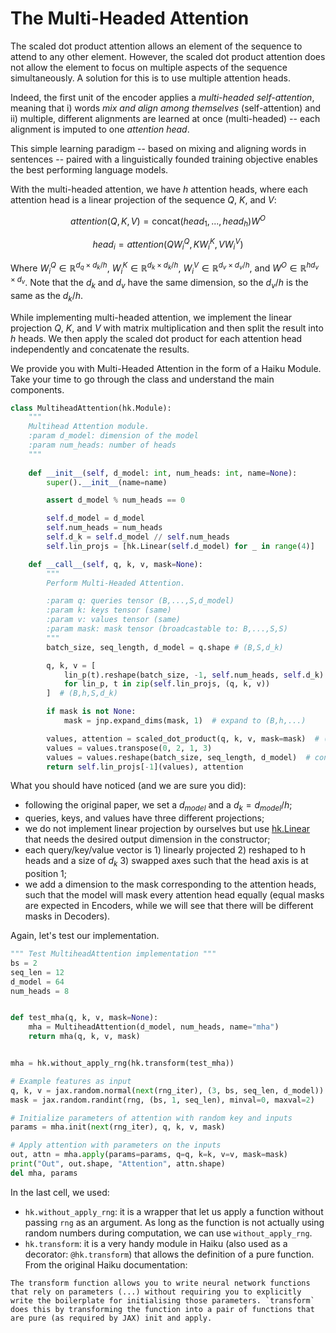 # The Multi-Headed Attention

The scaled dot product attention allows an element of the sequence to attend to any other element. However, the scaled dot product attention does not allow the element to focus on multiple aspects of the sequence simultaneously.
A solution for this is to use multiple attention heads.

Indeed, the first unit of the encoder applies a *multi-headed self-attention*, meaning that i) words *mix and align among themselves* (self-attention) and ii) multiple, different alignments are learned at once (multi-headed) -- each alignment is imputed to one *attention head*.

This simple learning paradigm -- based on mixing and aligning words in sentences -- paired with a linguistically founded training objective enables the best performing language models.

With the multi-headed attention, we have $h$ attention heads, where each attention head is a linear projection of the sequence $Q$, $K$, and $V$:

$$
attention(Q, K, V) = \text{concat}(head_1,...,head_h)W^O
$$

$$
head_i = attention(QW^Q_i, KW^K_i, VW^V_i)
$$

Where $W^Q_i \in \mathbb{R}^{d_q \times d_k/h}$, $W^K_i \in \mathbb{R}^{d_k \times d_k/h}$, $W^V_i \in \mathbb{R}^{d_v \times d_v/h}$, and $W^O \in \mathbb{R}^{hd_v \times d_v}$. Note that the $d_k$ and $d_v$ have the same dimension, so the $d_v/h$ is the same as the $d_k/h$.

While implementing multi-headed attention, we implement the linear projection $Q$, $K$, and $V$ with matrix multiplication and then split the result into $h$ heads. We then apply the scaled dot product for each attention head independently and concatenate the results.

We provide you with Multi-Headed Attention in the form of a Haiku Module. Take your time to go through the class and understand the main components.

```python
class MultiheadAttention(hk.Module):
    """
    Multihead Attention module.
    :param d_model: dimension of the model
    :param num_heads: number of heads
    """
    
    def __init__(self, d_model: int, num_heads: int, name=None):
        super().__init__(name=name)

        assert d_model % num_heads == 0

        self.d_model = d_model
        self.num_heads = num_heads
        self.d_k = self.d_model // self.num_heads
        self.lin_projs = [hk.Linear(self.d_model) for _ in range(4)]

    def __call__(self, q, k, v, mask=None):
        """
        Perform Multi-Headed Attention.

        :param q: queries tensor (B,...,S,d_model)
        :param k: keys tensor (same)
        :param v: values tensor (same)
        :param mask: mask tensor (broadcastable to: B,...,S,S)
        """
        batch_size, seq_length, d_model = q.shape # (B,S,d_k)

        q, k, v = [
            lin_p(t).reshape(batch_size, -1, self.num_heads, self.d_k).swapaxes(1, 2)
            for lin_p, t in zip(self.lin_projs, (q, k, v))
        ]  # (B,h,S,d_k)

        if mask is not None:
            mask = jnp.expand_dims(mask, 1)  # expand to (B,h,...)

        values, attention = scaled_dot_product(q, k, v, mask=mask)  # (B,h,S,d_k)
        values = values.transpose(0, 2, 1, 3)
        values = values.reshape(batch_size, seq_length, d_model)  # concat heads
        return self.lin_projs[-1](values), attention
```

What you should have noticed (and we are sure you did):

- following the original paper, we set a $d_{model}$ and a $d_k = d_{model} / h$;
- queries, keys, and values have three different projections;
- we do not implement linear projection by ourselves but use [hk.Linear](https://dm-haiku.readthedocs.io/en/latest/api.html#linear) that needs the desired output dimension in the constructor;
- each query/key/value vector is 1) linearly projected 2) reshaped to h heads and a size of $d_k$ 3) swapped axes such that the head axis is at position 1;
- we add a dimension to the mask corresponding to the attention heads, such that the model will mask every attention head equally (equal masks are expected in Encoders, while we will see that there will be different masks in Decoders).  

Again, let's test our implementation.

```python
""" Test MultiheadAttention implementation """
bs = 2
seq_len = 12
d_model = 64
num_heads = 8


def test_mha(q, k, v, mask=None):
    mha = MultiheadAttention(d_model, num_heads, name="mha")
    return mha(q, k, v, mask)


mha = hk.without_apply_rng(hk.transform(test_mha))

# Example features as input
q, k, v = jax.random.normal(next(rng_iter), (3, bs, seq_len, d_model))
mask = jax.random.randint(rng, (bs, 1, seq_len), minval=0, maxval=2)

# Initialize parameters of attention with random key and inputs
params = mha.init(next(rng_iter), q, k, v, mask)

# Apply attention with parameters on the inputs
out, attn = mha.apply(params=params, q=q, k=k, v=v, mask=mask)
print("Out", out.shape, "Attention", attn.shape)
del mha, params
```

In the last cell, we used:
- `hk.without_apply_rng`: it is a wrapper that let us apply a function without passing `rng` as an argument. As long as the function is not actually using random numbers during computation, we can use `without_apply_rng`.
- `hk.transform`: it is a very handy module in Haiku (also used as a decorator: `@hk.transform`) that allows the definition of a pure function. From the original Haiku documentation:

```{note}
The transform function allows you to write neural network functions that rely on parameters (...) without requiring you to explicitly write the boilerplate for initialising those parameters. `transform` does this by transforming the function into a pair of functions that are pure (as required by JAX) init and apply.
```